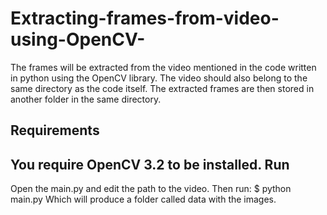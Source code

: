 # Extracting-frames-from-video-using-OpenCV-
The frames will be extracted from the video mentioned in the code written in python using the OpenCV library. The video should also belong to the same directory as the code itself. The extracted frames are then stored in another folder in the same directory. 

Requirements
----
You require OpenCV 3.2 to be installed.
Run
----
Open the main.py and edit the path to the video. Then run:
$ python main.py
Which will produce a folder called data with the images.
